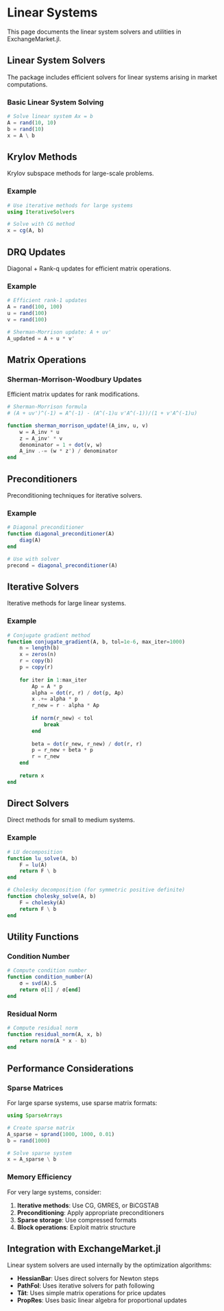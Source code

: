 # Linear Systems

This page documents the linear system solvers and utilities in ExchangeMarket.jl.

## Linear System Solvers

The package includes efficient solvers for linear systems arising in market computations.

### Basic Linear System Solving

```julia
# Solve linear system Ax = b
A = rand(10, 10)
b = rand(10)
x = A \ b
```

## Krylov Methods

Krylov subspace methods for large-scale problems.

### Example

```julia
# Use iterative methods for large systems
using IterativeSolvers

# Solve with CG method
x = cg(A, b)
```

## DRQ Updates

Diagonal + Rank-q updates for efficient matrix operations.

### Example

```julia
# Efficient rank-1 updates
A = rand(100, 100)
u = rand(100)
v = rand(100)

# Sherman-Morrison update: A + uv'
A_updated = A + u * v'
```

## Matrix Operations

### Sherman-Morrison-Woodbury Updates

Efficient matrix updates for rank modifications.

```julia
# Sherman-Morrison formula
# (A + uv')^(-1) = A^(-1) - (A^(-1)u v'A^(-1))/(1 + v'A^(-1)u)

function sherman_morrison_update!(A_inv, u, v)
    w = A_inv * u
    z = A_inv' * v
    denominator = 1 + dot(v, w)
    A_inv .-= (w * z') / denominator
end
```

## Preconditioners

Preconditioning techniques for iterative solvers.

### Example

```julia
# Diagonal preconditioner
function diagonal_preconditioner(A)
    diag(A)
end

# Use with solver
precond = diagonal_preconditioner(A)
```

## Iterative Solvers

Iterative methods for large linear systems.

### Example

```julia
# Conjugate gradient method
function conjugate_gradient(A, b, tol=1e-6, max_iter=1000)
    n = length(b)
    x = zeros(n)
    r = copy(b)
    p = copy(r)
    
    for iter in 1:max_iter
        Ap = A * p
        alpha = dot(r, r) / dot(p, Ap)
        x .+= alpha * p
        r_new = r - alpha * Ap
        
        if norm(r_new) < tol
            break
        end
        
        beta = dot(r_new, r_new) / dot(r, r)
        p = r_new + beta * p
        r = r_new
    end
    
    return x
end
```

## Direct Solvers

Direct methods for small to medium systems.

### Example

```julia
# LU decomposition
function lu_solve(A, b)
    F = lu(A)
    return F \ b
end

# Cholesky decomposition (for symmetric positive definite)
function cholesky_solve(A, b)
    F = cholesky(A)
    return F \ b
end
```

## Utility Functions

### Condition Number

```julia
# Compute condition number
function condition_number(A)
    σ = svd(A).S
    return σ[1] / σ[end]
end
```

### Residual Norm

```julia
# Compute residual norm
function residual_norm(A, x, b)
    return norm(A * x - b)
end
```

## Performance Considerations

### Sparse Matrices

For large sparse systems, use sparse matrix formats:

```julia
using SparseArrays

# Create sparse matrix
A_sparse = sprand(1000, 1000, 0.01)
b = rand(1000)

# Solve sparse system
x = A_sparse \ b
```

### Memory Efficiency

For very large systems, consider:

1. **Iterative methods**: Use CG, GMRES, or BiCGSTAB
2. **Preconditioning**: Apply appropriate preconditioners
3. **Sparse storage**: Use compressed formats
4. **Block operations**: Exploit matrix structure

## Integration with ExchangeMarket.jl

Linear system solvers are used internally by the optimization algorithms:

- **HessianBar**: Uses direct solvers for Newton steps
- **PathFol**: Uses iterative solvers for path following
- **Tât**: Uses simple matrix operations for price updates
- **PropRes**: Uses basic linear algebra for proportional updates 